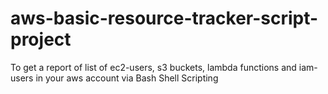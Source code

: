 # aws-basic-resource-tracker-script-project
To get a report of list of ec2-users, s3 buckets, lambda functions and iam-users in your aws account via Bash Shell Scripting
